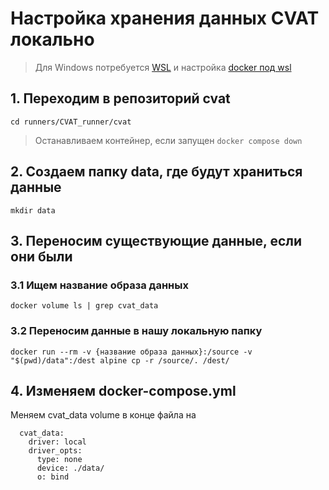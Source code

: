 # Настройка хранения данных CVAT локально

> Для Windows потребуется [WSL](../wsl_download.md) и настройка [docker под wsl](../docker_to_wsl.md)

## 1. Переходим в репозиторий cvat
```
cd runners/CVAT_runner/cvat
```  
> Останавливаем контейнер, если запущен `docker compose down`  

## 2. Создаем папку data, где будут храниться данные
```
mkdir data
```

## 3. Переносим существующие данные, если они были

### 3.1 Ищем название образа данных   
`docker volume ls | grep cvat_data`

### 3.2 Переносим данные в нашу локальную папку

```
docker run --rm -v {название образа данных}:/source -v "$(pwd)/data":/dest alpine cp -r /source/. /dest/
```

## 4. Изменяем docker-compose.yml  
Меняем cvat_data volume в конце файла на
```
  cvat_data:
    driver: local
    driver_opts:
      type: none
      device: ./data/
      o: bind
```
